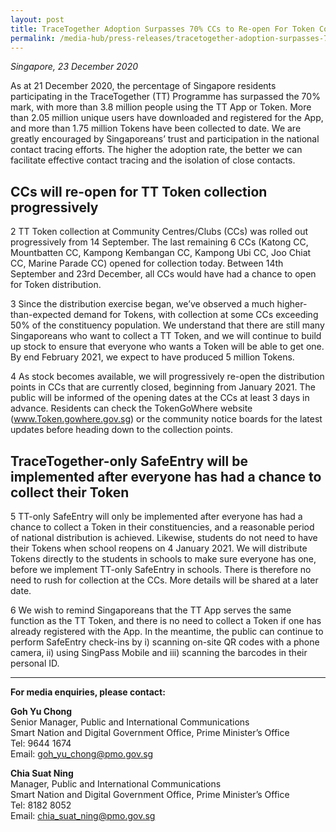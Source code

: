 ```yaml
---
layout: post
title: TraceTogether Adoption Surpasses 70% CCs to Re-open For Token Collection Progressively
permalink: /media-hub/press-releases/tracetogether-adoption-surpasses-70
---
```


_Singapore, 23 December 2020_
 
As at 21 December 2020, the percentage of Singapore residents participating in the TraceTogether (TT) Programme has surpassed the 70% mark, with more than 3.8 million people using the TT App or Token. More than 2.05 million unique users have downloaded and registered for the App, and more than 1.75 million Tokens have been collected to date. We are greatly encouraged by Singaporeans’ trust and participation in the national contact tracing efforts. The higher the adoption rate, the better we can facilitate effective contact tracing and the isolation of close contacts.

## CCs will re-open for TT Token collection progressively

2 TT Token collection at Community Centres/Clubs (CCs) was rolled out progressively from 14 September. The last remaining 6 CCs (Katong CC, Mountbatten CC, Kampong Kembangan CC, Kampong Ubi CC, Joo Chiat CC, Marine Parade CC) opened for collection today. Between 14th September and 23rd December, all CCs would have had a chance to open for Token distribution.

3 Since the distribution exercise began, we’ve observed a much higher-than-expected demand for Tokens, with collection at some CCs exceeding 50% of the constituency population. We understand that there are still many Singaporeans who want to collect a TT Token, and we will continue to build up stock to ensure that everyone who wants a Token will be able to get one. By end February 2021, we expect to have produced 5 million Tokens.

4 As stock becomes available, we will progressively re-open the distribution points in CCs that are currently closed, beginning from January 2021. The public will be informed of the opening dates at the CCs at least 3 days in advance. Residents can check the TokenGoWhere website (<a href="www.Token.gowhere.gov.sg" target="_blank">www.Token.gowhere.gov.sg</a>) or the community notice boards for the latest updates before heading down to the collection points.

## TraceTogether-only SafeEntry will be implemented after everyone has had a chance to collect their Token

5 TT-only SafeEntry will only be implemented after everyone has had a chance to collect a Token in their constituencies, and a reasonable period of national distribution is achieved.
Likewise, students do not need to have their Tokens when school reopens on 4 January 2021. We will distribute Tokens directly to the students in schools to make sure everyone has one, before we implement TT-only SafeEntry in schools. There is therefore no need to rush for collection at the CCs. More details will be shared at a later date.

6 We wish to remind Singaporeans that the TT App serves the same function as the TT Token, and there is no need to collect a Token if one has already registered with the App. In the meantime, the public can continue to perform SafeEntry check-ins by i) scanning on-site QR codes with a phone camera, ii) using SingPass Mobile and iii) scanning the barcodes in their personal ID.

---

**For media enquiries, please contact:**

**Goh Yu Chong**<br>
Senior Manager, Public and International Communications<br>
Smart Nation and Digital Government Office, Prime Minister’s Office<br>
Tel: 9644 1674<br>
Email: [goh_yu_chong@pmo.gov.sg](mailto:goh_yu_chong@pmo.gov.sg)<br>

**Chia Suat Ning**<br>
Manager, Public and International Communications<br>
Smart Nation and Digital Government Office, Prime Minister’s Office<br>
Tel: 8182 8052<br>
Email: [chia_suat_ning@pmo.gov.sg](mailto:chia_suat_ning@pmo.gov.sg)<br>
